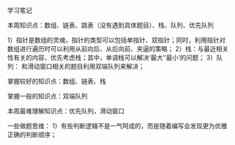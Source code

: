 学习笔记

本周知识点：数组、链表、跳表（没有遇到具体题目）、栈、队列、优先队列

1）指针是数组的灵魂，指针的类型可以包括单指针、双指针；同时，利用指针对数组进行遍历时可以利用从前向后、从后向前、夹逼的策略；
2）栈：与最近相关性有关的内容，优先考虑栈；其中，单调栈可以解决‘最大’‘最小’的问题；
3）队列：	和滑动窗口相关的题目利用双端队列来解决；

掌握较好的知识点：数组、链表、栈

掌握一般的知识点：双端队列

本周最难理解知识点：优先队列，滑动窗口

一些做题思维：
1）有些判断逻辑不是一气呵成的，而是随着编写会发现更为优雅正确的判断顺序；
